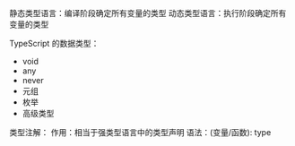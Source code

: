 静态类型语言：编译阶段确定所有变量的类型
动态类型语言：执行阶段确定所有变量的类型

TypeScript 的数据类型：
  - void
  - any
  - never
  - 元组
  - 枚举
  - 高级类型

类型注解：
  作用：相当于强类型语言中的类型声明
  语法：(变量/函数): type